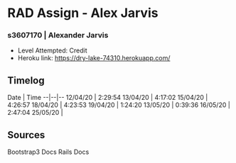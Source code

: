 # RAD Assign - Alex Jarvis
### s3607170 | Alexander Jarvis

- Level Attempted: Credit
- Heroku link: https://dry-lake-74310.herokuapp.com/

## Timelog

Date | Time 
--|--|--
12/04/20 | 2:29:54
13/04/20 | 4:17:02
15/04/20 | 4:26:57
18/04/20 | 4:23:53
19/04/20 | 1:24:20
13/05/20 | 0:39:36
16/05/20 | 2:47:04
25/05/20 | 

## Sources
Bootstrap3 Docs
Rails Docs